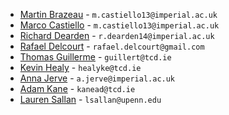 * [Martin Brazeau](https://www.imperial.ac.uk/people/m.brazeau) - `m.castiello13@imperial.ac.uk`
* [Marco Castiello]() - `m.castiello13@imperial.ac.uk`
* [Richard Dearden]() - `r.dearden14@imperial.ac.uk`
* [Rafael Delcourt](https://www.researchgate.net/profile/Rafael_Delcourt) - `rafael.delcourt@gmail.com`
* [Thomas Guillerme](http://tguillerme.github.io/) - `guillert@tcd.ie`
* [Kevin Healy](http://healyke.github.io/) - `healyke@tcd.ie`
* [Anna Jerve]() - `a.jerve@imperial.ac.uk`
* [Adam Kane](http://kanead.github.io/) - `kanead@tcd.ie`
* [Lauren Sallan](http://www.laurensallan.com/) - `lsallan@upenn.edu`
